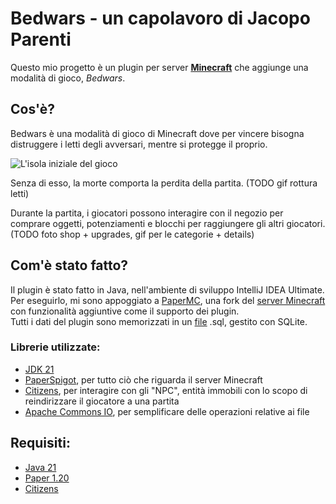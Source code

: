 # Bedwars - un capolavoro di Jacopo Parenti

Questo mio progetto è un plugin per server [**Minecraft**](https://www.minecraft.net/it-it) che aggiunge una modalità di gioco, _Bedwars_.

## Cos'è?
Bedwars è una modalità di gioco di Minecraft dove per vincere bisogna distruggere i letti degli avversari, mentre si protegge il proprio.

![L'isola iniziale del gioco](https://i.ibb.co/chfnVFk/immagine.png)

Senza di esso, la morte comporta la perdita della partita.
(TODO gif rottura letti)

Durante la partita, i giocatori possono interagire con il negozio per comprare oggetti, potenziamenti e blocchi per raggiungere gli altri giocatori.
(TODO foto shop + upgrades, gif per le categorie + details)



## Com'è stato fatto?
Il plugin è stato fatto in Java, nell'ambiente di sviluppo IntelliJ IDEA Ultimate.\
Per eseguirlo, mi sono appoggiato a [PaperMC](https://papermc.io), una fork del [server Minecraft](https://www.minecraft.net/it-it/download/server) con funzionalità aggiuntive come il supporto dei plugin.\
Tutti i dati del plugin sono memorizzati in un [file](https://www.mediafire.com/file/ecpjo9grd2yicjh/db.sql/file) .sql, gestito con SQLite.

### Librerie utilizzate:

- [JDK 21](https://docs.oracle.com/en/java/javase/21/docs/api/index.html)
- [PaperSpigot](https://jd.papermc.io/paper/1.20/), per tutto ciò che riguarda il server Minecraft
- [Citizens](https://jd.citizensnpcs.co/), per interagire con gli "NPC", entità immobili con lo scopo di reindirizzare il giocatore a una partita
- [Apache Commons IO](https://commons.apache.org/proper/commons-io/apidocs/), per semplificare delle operazioni relative ai file

## Requisiti:

- [Java 21](https://www.oracle.com/it/java/technologies/downloads/#java21)
- [Paper 1.20](https://papermc.io/downloads/paper)
- [Citizens](https://ci.citizensnpcs.co/job/Citizens2/)
